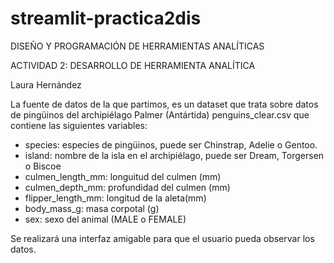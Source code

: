 # streamlit-practica2dis


DISEÑO Y PROGRAMACIÓN DE HERRAMIENTAS ANALÍTICAS

ACTIVIDAD 2: DESARROLLO DE HERRAMIENTA ANALÍTICA

Laura Hernández

La fuente de datos de la que partimos, es un dataset que trata sobre datos de pingüinos del archipiélago Palmer (Antártida) penguins_clear.csv que contiene las siguientes variables:

- species: especies de pingüinos, puede ser Chinstrap, Adelie o Gentoo.
- island: nombre de la isla en el archipiélago, puede ser Dream, Torgersen o Biscoe
- culmen_length_mm: longuitud del culmen (mm)
- culmen_depth_mm: profundidad del culmen (mm)
- flipper_length_mm: longitud de la aleta(mm)
- body_mass_g: masa corpotal (g)
- sex: sexo del animal (MALE o FEMALE)


Se realizará una interfaz amigable para que el usuario pueda observar los datos.

